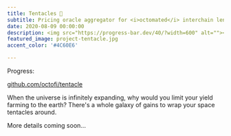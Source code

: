 ```yaml
---
title: Tentacles 🚧
subtitle: Pricing oracle aggregator for <i>octomated</i> interchain lending.
date: 2020-08-09 00:00:00
description: <img src="https://progress-bar.dev/40/?width=600" alt=""></a><br>When the universe is infinitely expanding, why would you limit your yield farming to the earth?
featured_image: project-tentacle.jpg
accent_color: '#4C60E6'

---
```


Progress:

[github.com/octofi/tentacle](https://github.com/octofi/tentacle)

When the universe is infinitely expanding, why would you limit your yield farming to the earth? There's a whole galaxy of gains to wrap your space tentacles around.

More details coming soon...
